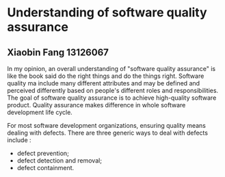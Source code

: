 # Understanding of software quality assurance
## Xiaobin Fang 13126067


In my opinion, an overall understanding of "software quality assurance" is like the book said do the right things and do the things right. Software quality ma include many different attributes and may be defined and perceived
differently based on people's different roles and responsibilities. The goal of software quality assurance is to achieve high-quality software product. Quality assurance makes difference in whole software development life cycle. 

For most software development organizations, ensuring quality means dealing with defects. There are three generic ways to deal with defects include :

* defect prevention;
* defect detection and removal;
* defect containment.